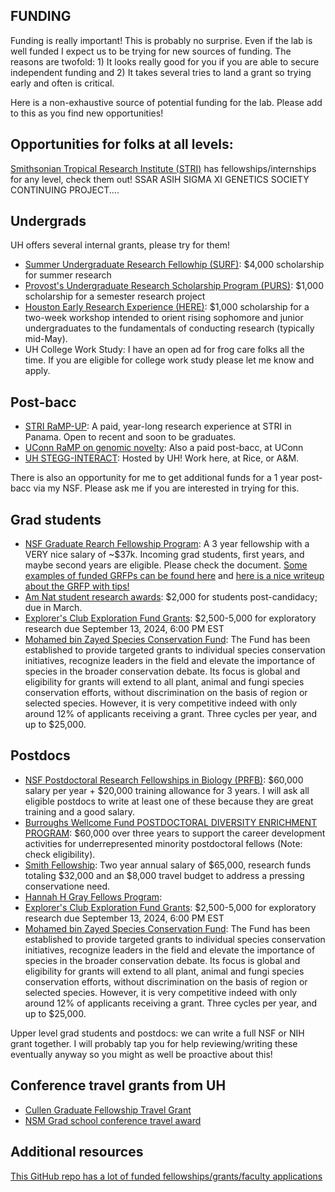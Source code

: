 ## FUNDING

Funding is really important! This is probably no surprise. Even if the lab is well funded I expect us to be trying for new sources of funding. The reasons are twofold: 1) It looks really good for you if you are able to secure independent funding and 2) It takes several tries to land a grant so trying early and often is critical.

Here is a non-exhaustive source of potential funding for the lab. Please add to this as you find new opportunities!

## Opportunities for folks at all levels:
[Smithsonian Tropical Research Institute (STRI)](https://stri.si.edu/academic-programs) has fellowships/internships for any level, check them out!
SSAR
ASIH
SIGMA XI
GENETICS SOCIETY CONTINUING PROJECT....


## Undergrads

UH offers several internal grants, please try for them!

* [Summer Undergraduate Research Fellowhip (SURF)](https://uh.edu/honors/undergraduate-research/our-programs/surf/): $4,000 scholarship for summer research
* [Provost's Undergraduate Research Scholarship Program (PURS)](https://uh.edu/honors/undergraduate-research/our-programs/purs/): $1,000 scholarship for a semester research project
* [Houston Early Research Experience (HERE)](https://uh.edu/honors/undergraduate-research/our-programs/here/): $1,000 scholarship for a two-week workshop intended to orient rising sophomore and junior undergraduates to the fundamentals of conducting research (typically mid-May).
* UH College Work Study: I have an open ad for frog care folks all the time. If you are eligible for college work study please let me know and apply.

## Post-bacc

* [STRI RaMP-UP](https://www.gsscholar.org/rampup-fellows-program): A paid, year-long research experience at STRI in Panama. Open to recent and soon to be graduates. 
* [UConn RaMP on genomic novelty](https://genome-postbac.biology.clas.uconn.edu/): Also a paid post-bacc, at UConn
* [UH STEGG-INTERACT](https://www.uh.edu/nsm/biology-biochemistry/news-events/stegg-interact/): Hosted by UH! Work here, at Rice, or A&M.

There is also an opportunity for me to get additional funds for a 1 year post-bacc via my NSF. Please ask me if you are interested in trying for this.

## Grad students

* [NSF Graduate Rearch Fellowship Program](https://www.nsf.gov/pubs/2023/nsf23605/nsf23605.htm): A 3 year fellowship with a VERY nice salary of ~$37k. Incoming grad students, first years, and maybe second years are eligible. Please check the document. [Some examples of funded GRFPs can be found here](https://github.com/ybrandvain/GRFP) and [here is a nice writeup about the GRFP with tips!](https://www.alexhunterlang.com/nsf-fellowship)
* [Am Nat student research awards](https://www.amnat.org/announcements/apply-student-research-award.html#:~:text=The%20ASN%20Student%20Research%20Awards,%242%2C000%20check%20to%20the%20candidate): $2,000 for students post-candidacy; due in March.
* [Explorer's Club Exploration Fund Grants](https://www.explorers.org/grants/the-exploration-fund-grant/#form_explorers): $2,500-5,000 for exploratory research due September 13, 2024, 6:00 PM EST
* [Mohamed bin Zayed Species Conservation Fund](https://www.speciesconservation.org/grants/): The Fund has been established to provide targeted grants to individual species conservation initiatives, recognize leaders in the field and elevate the importance of species in the broader conservation debate. Its focus is global and eligibility for grants will extend to all plant, animal and fungi species conservation efforts, without discrimination on the basis of region or selected species. However, it is very competitive indeed with only around 12% of applicants receiving a grant. Three cycles per year, and up to $25,000.

## Postdocs

* [NSF Postdoctoral Research Fellowships in Biology (PRFB)](https://www.nsf.gov/pubs/2023/nsf23620/nsf23620.htm): $60,000 salary per year + $20,000 training allowance for 3 years. I will ask all eligible postdocs to write at least one of these because they are great training and a good salary.
* [Burroughs Wellcome Fund POSTDOCTORAL DIVERSITY ENRICHMENT PROGRAM](https://www.bwfund.org/funding-opportunities/diversity-in-science/postdoctoral-enrichment-program/): $60,000 over three years to support the career development activities for underrepresented minority postdoctoral fellows (Note: check eligibility).
* [Smith Fellowship](https://conbio.org/mini-sites/smith-fellows/about-the-program/program-details/): Two year annual salary of $65,000, research funds totaling $32,000 and an $8,000 travel budget to address a pressing conservatione need.
* [Hannah H Gray Fellows Program](https://www.hhmi.org/programs/hanna-h-gray-fellows-program#Overview): 
* [Explorer's Club Exploration Fund Grants](https://www.explorers.org/grants/the-exploration-fund-grant/#form_explorers): $2,500-5,000 for exploratory research due September 13, 2024, 6:00 PM EST
* [Mohamed bin Zayed Species Conservation Fund](https://www.speciesconservation.org/grants/): The Fund has been established to provide targeted grants to individual species conservation initiatives, recognize leaders in the field and elevate the importance of species in the broader conservation debate. Its focus is global and eligibility for grants will extend to all plant, animal and fungi species conservation efforts, without discrimination on the basis of region or selected species. However, it is very competitive indeed with only around 12% of applicants receiving a grant. Three cycles per year, and up to $25,000.

Upper level grad students and postdocs: we can write a full NSF or NIH grant together. I will probably tap you for help reviewing/writing these eventually anyway so you might as well be proactive about this!

## Conference travel grants from UH

* [Cullen Graduate Fellowship Travel Grant](https://www.uh.edu/graduate-school/graduate-funding/)
* [NSM Grad school conference travel award](https://uh.edu/nsm/students/graduate/financial-support/)
## Additional resources

[This GitHub repo has a lot of funded fellowships/grants/faculty applications](https://github.com/RILAB/statements)
